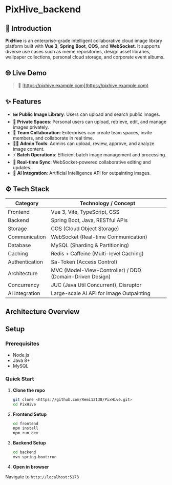 # PixHive_backend

## 🐝 Introduction

**PixHive** is an enterprise-grade intelligent collaborative cloud image library platform built with **Vue 3**, **Spring Boot**, **COS**, and **WebSocket**. It supports diverse use cases such as meme repositories, design asset libraries, wallpaper collections, personal cloud storage, and corporate event albums.

## 🌐 Live Demo

> 🔗 [https://pixhive.example.com](https://pixhive.example.com)

## ✨ Features

- 🖼️ **Public Image Library**: Users can upload and search public images.
- 🔐 **Private Spaces**: Personal users can upload, retrieve, edit, and manage images privately.
- 👥 **Team Collaboration**: Enterprises can create team spaces, invite members, and collaborate in real time.
- 🧑‍💼 **Admin Tools**: Admins can upload, review, approve, and analyze image content.
- ⚡ **Batch Operations**: Efficient batch image management and processing.
- 🤝 **Real-time Sync**: WebSocket-powered collaborative editing and updates.
- 🧠 **AI Integration**: Artificial Intelligence API for outpainting images.

## ⚙️ Tech Stack

| Category              | Technology / Concept                                     |
|-----------------------|----------------------------------------------------------|
| Frontend              | Vue 3, Vite, TypeScript, CSS                             |
| Backend               | Spring Boot, Java, RESTful APIs                          |
| Storage               | COS (Cloud Object Storage)                               |
| Communication         | WebSocket (Real-time Communication)                      |
| Database              | MySQL (Sharding & Partitioning)                          |
| Caching               | Redis + Caffeine (Multi-level Caching)                   |
| Authentication        | Sa-Token (Access Control)                                |
| Architecture          | MVC (Model-View-Controller) / DDD (Domain-Driven Design) |
| Concurrency           | JUC (Java Util Concurrent), Disruptor                    |
| AI Integration        | Large-scale AI API for Image Outpainting                 |

## Architecture Overview

## Setup

### Prerequisites

- Node.js
- Java 8+
- MySQL

### Quick Start

1. **Clone the repo**
    
    ```bash
    git clone <https://github.com/Remi12138/PixHive.git>
    cd PixHive
    ```
    
2. **Frontend Setup**
   
    ```bash
    cd frontend
    npm install
    npm run dev
    ```

3. **Backend Setup**
    
    ```bash
    cd backend
    mvn spring-boot:run
    ```

4. **Open in browser**

Navigate to `http://localhost:5173`
